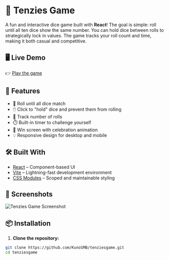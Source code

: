 # 🎲 Tenzies Game

A fun and interactive dice game built with **React**! The goal is simple: roll until all ten dice show the same number. You can hold dice between rolls to strategically lock in values. The game tracks your roll count and time, making it both casual and competitive.

## 🖥️ Live Demo

👉 [Play the game](https://smb-tenzies-game.netlify.app/)

## 🚀 Features

- 🎯 Roll until all dice match
- 🖱️ Click to "hold" dice and prevent them from rolling
- 🔁 Track number of rolls
- ⏱️ Built-in timer to challenge yourself
- 🥳 Win screen with celebration animation
- 💡 Responsive design for desktop and mobile

## 🛠️ Built With

- [React](https://reactjs.org/) – Component-based UI
- [Vite](https://vitejs.dev/) – Lightning-fast development environment
- [CSS Modules](https://github.com/css-modules/css-modules) – Scoped and maintainable styling

## 📸 Screenshots

![Tenzies Game Screenshot](https://i.imgur.com/5OjTCeO.png)

## 📦 Installation

1. **Clone the repository:**

```bash
git clone https://github.com/KunoSMB/tenziesgame.git
cd tenziesgame
